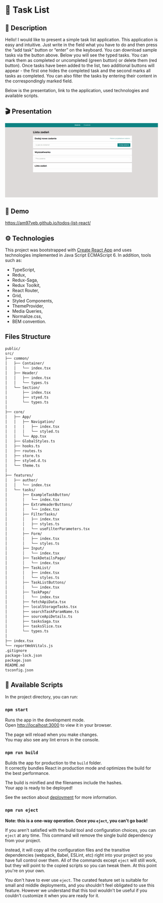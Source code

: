 # 🧾 Task List

## 📖 Description

Hello! 
I would like to present a simple task list application. This application is easy and intuitive. Just write in the field what you have to do and then press the “add task” button or “enter” on the keyboard. You can download sample tasks via the button above. Below you will see the typed tasks. You can mark them as completed or uncompleted (green button) or delete them (red button). Once tasks have been added to the list, two additional buttons will appear - the first one hides the completed task and the second marks all tasks as completed. You can also filter the tasks by entering their content in the correspondingly marked field.

Below is the presentation, link to the application, used technologies and available scripts.

## 🎬 Presentation

![App presentation](./README%20files/TodoListGif.gif)

## 📄 Demo

https://am97veb.github.io/todos-list-react/

## ⚙ Technologies

This project was bootstrapped with [Create React App](https://github.com/facebook/create-react-app) and uses technologies implemented in Java Script ECMAScript 6. In addition, tools such as:

- TypeScript,
- Redux,
- Redux-Saga,
- Redux Toolkit,
- React Router,
- Grid,
- Styled Components,
- ThemeProvider,
- Media Queries,
- Normalize.css,
- BEM convention.

## Files Structure
```
public/
src/
├── common/
│   ├── Container/ 
│   │   └── index.tsx
│   ├── Header/
│   │   ├── index.tsx
│   │   └── types.ts
│   └── Section/
│       ├── index.tsx
|       ├── styed.ts
│       └── types.ts
│
├── core/
│   ├── App/
│   │   ├── Navigation/
|   |   |   ├── index.tsx
│   │   │   └── styled.ts
│   │   └── App.tsx
│   ├── GlobalStyles.ts
│   ├── hooks.ts
│   ├── routes.ts
│   ├── store.ts
│   ├── styled.d.ts
│   └── theme.ts
│
├── features/
│   ├── author/
│   │   └── index.tsx
│   └── tasks/
│       ├── ExampleTaskButton/
│       │   └── index.tsx
│       ├── ExtraHeaderButtons/
│       │   └── index.tsx
│       ├── FilterTasks/
│       │   ├── index.tsx
│       │   ├── styles.ts
│       |   └── useFilterParameters.tsx
│       ├── Form/
│       │   ├── index.tsx
│       │   └── styles.ts
│       ├── Input/
│       │   └── index.tsx
│       ├── TaskDetailsPage/
│       │   └── index.tsx
│       ├── TaskList/
│       │   ├── index.tsx
│       │   └── styles.ts
│       ├── TaskListButtons/
│       │   └── index.tsx
│       ├── TaskPage/
│       │   └── index.tsx
│       ├── fetchApiData.tsx
│       ├── localStorageTasks.tsx
│       ├── searchTaskParamName.ts
│       ├── sourceApiDetails.ts
│       ├── tasksSaga.tsx
│       ├── tasksSlice.tsx
│       └── types.ts
│
├── index.tsx
└── reportWebVitals.js
.gitignore
package-lock.json
package.json
README.md
tsconfig.json
```
    
## 📃 Available Scripts

In the project directory, you can run:

### `npm start`

Runs the app in the development mode.\
Open [http://localhost:3000](http://localhost:3000) to view it in your browser.

The page will reload when you make changes.\
You may also see any lint errors in the console.

### `npm run build`

Builds the app for production to the `build` folder.\
It correctly bundles React in production mode and optimizes the build for the best performance.

The build is minified and the filenames include the hashes.\
Your app is ready to be deployed!

See the section about [deployment](https://facebook.github.io/create-react-app/docs/deployment) for more information.

### `npm run eject`

**Note: this is a one-way operation. Once you `eject`, you can't go back!**

If you aren't satisfied with the build tool and configuration choices, you can `eject` at any time. This command will remove the single build dependency from your project.

Instead, it will copy all the configuration files and the transitive dependencies (webpack, Babel, ESLint, etc) right into your project so you have full control over them. All of the commands except `eject` will still work, but they will point to the copied scripts so you can tweak them. At this point you're on your own.

You don't have to ever use `eject`. The curated feature set is suitable for small and middle deployments, and you shouldn't feel obligated to use this feature. However we understand that this tool wouldn't be useful if you couldn't customize it when you are ready for it.